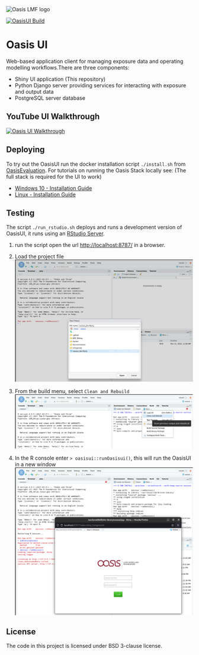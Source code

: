 <img src="https://oasislmf.org/packages/oasis_theme_package/themes/oasis_theme/assets/src/oasis-lmf-colour.png" alt="Oasis LMF logo" width="250"/>

[![OasisUI Build](https://github.com/OasisLMF/OasisUI/actions/workflows/build.yml/badge.svg?branch=master&event=push)](https://github.com/OasisLMF/OasisUI/actions/workflows/build.yml)

# Oasis UI
Web-based application client for managing exposure data and operating modelling workflows.There are three components:
  * Shiny UI application (This repository)
  * Python Django server providing services for interacting with exposure and output data
  * PostgreSQL server database

## YouTube UI Walkthrough
[![Oasis UI Walkthrough](https://img.youtube.com/vi/tHRetuhpQzA/0.jpg)](https://www.youtube.com/watch?v=tHRetuhpQzA)

## Deploying

To try out the OasisUI run the docker installation script `./install.sh` from [OasisEvaluation](https://github.com/OasisLMF/OasisEvaluation).
For tutorials on running the Oasis Stack locally see: (The full stack is required for the UI to work) 
* [Windows 10 - Installation Guide](https://www.youtube.com/watch?v=SxRt5E-Y5Sw)
* [Linux - Installation Guide](https://www.youtube.com/watch?v=OFLTpGGEM10)


## Testing

The script `./run_rstudio.sh` deploys and runs a development version of OasisUI, it runs using an [RStudio Server](https://documentation.dnanexus.com/getting-started/developer-tutorials/web-app-let-tutorials/running-rstudio-server).
1. run the script open the url [http://localhost:8787/](http://localhost:8787/) in a browser. 
2. Load the project file 
![Load Project](.img/dev_load_project.png?raw=true "Load RStudio Project")
3. From the build menu, select `Clean and Rebuild`
![Build App](.img/dev_build_oasisui.png?raw=true "Build Application")

4. In the R console enter `> oasisui::runOasisui()`, this will run the OasisUI in a new window 
![Run App](.img/dev_run_oasisui.png?raw=true "Run Application")

## License
The code in this project is licensed under BSD 3-clause license.

